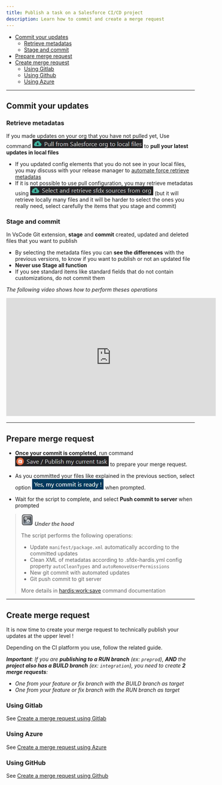 ```yaml
---
title: Publish a task on a Salesforce CI/CD project
description: Learn how to commit and create a merge request
---
```

<!-- markdownlint-disable MD013 -->

- [Commit your updates](#commit-your-updates)
  - [Retrieve metadatas](#retrieve-metadatas)
  - [Stage and commit](#stage-and-commit)
- [Prepare merge request](#prepare-merge-request)
- [Create merge request](#create-merge-request)
  - [Using Gitlab](#using-gitlab)
  - [Using Github](#using-github)
  - [Using Azure](#using-azure)

___

## Commit your updates

### Retrieve metadatas

If you made updates on your org that you have not pulled yet, Use command ![Pull from org button](assets/images/btn-pull-from-org.jpg) to **pull your latest updates in local files**

- If you updated config elements that you do not see in your local files, you may discuss with your release manager to [automate force retrieve metadatas](salesforce-ci-cd-retrieve.md)
- If it is not possible to use pull configuration, you may retrieve metadatas using ![Select and retrieve button](assets/images/btn-select-retrieve.jpg) (but it will retrieve locally many files and it will be harder to select the ones you really need, select carefully the items that you stage and commit)

### Stage and commit

In VsCode Git extension, **stage** and **commit** created, updated and deleted files that you want to publish

- By selecting the metadata files you can **see the differences** with the previous versions, to know if you want to publish or not an updated file
- **Never use Stage all function**
- If you see standard items like standard fields that do not contain customizations, do not commit them

_The following video shows how to perform theses operations_

<div style="text-align:center"><iframe width="560" height="315" src="https://www.youtube.com/embed/Ik6whtflmfY" title="YouTube video player" frameborder="0" allow="accelerometer; autoplay; clipboard-write; encrypted-media; gyroscope; picture-in-picture" allowfullscreen></iframe></div>

___

## Prepare merge request

- **Once your commit is completed**, run command ![Save / publish my current task button](assets/images/btn-save-publish-task.jpg) to prepare your merge request.

- As you committed your files like explained in the previous section, select option ![Message my commit is ready](assets/images/msg-commit-ready.jpg) when prompted.

- Wait for the script to complete, and select **Push commit to server** when prompted

> ![Under the hood](assets/images/engine.png) **_Under the hood_**
>
> The script performs the following operations:
>
> - Update `manifest/package.xml` automatically according to the committed updates
> - Clean XML of metadatas according to .sfdx-hardis.yml config property `autoCleanTypes` and `autoRemoveUserPermissions`
> - New git commit with automated updates
> - Git push commit to git server
>
> More details in [hardis:work:save](https://sfdx-hardis.cloudity.com/hardis/work/save/) command documentation

___

## Create merge request

It is now time to create your merge request to technically publish your updates at the upper level !

Depending on the CI platform you use, follow the related guide.

_**Important**: If you are **publishing to a RUN branch** (ex: `preprod`), **AND** the **project also has a BUILD branch** (ex: `integration`), you need to create **2 merge requests**:_

- _One from your feature or fix branch with the BUILD branch as target_
- _One from your feature or fix branch with the RUN branch as target_

### Using Gitlab

See [Create a merge request using Gitlab](salesforce-ci-cd-merge-request-gitlab.md)

### Using Azure

See [Create a merge request using Azure](salesforce-ci-cd-pull-request-azure.md)

### Using GitHub

See [Create a merge request using Github](salesforce-ci-cd-pull-request-github.md)
